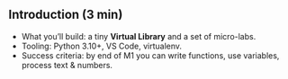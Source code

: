 ## Introduction (3 min)
- What you’ll build: a tiny **Virtual Library** and a set of micro-labs.
- Tooling: Python 3.10+, VS Code, virtualenv.
- Success criteria: by end of M1 you can write functions, use variables, process text & numbers.
